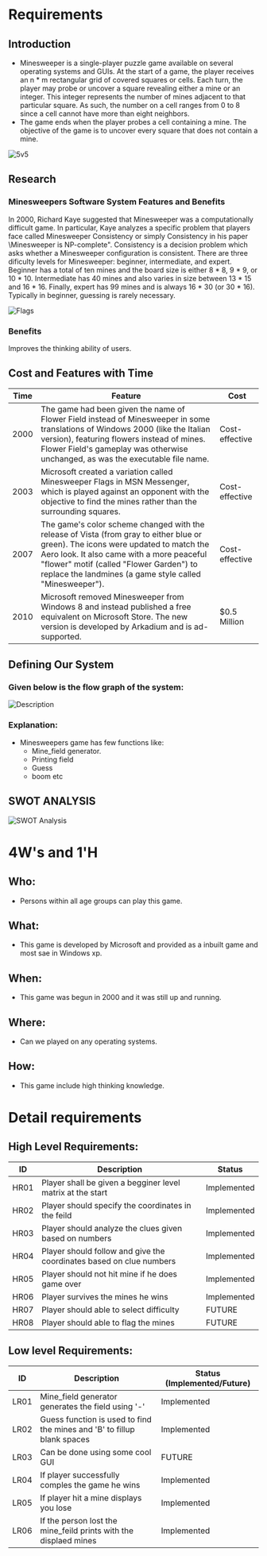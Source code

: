 # Requirements
## Introduction
 * Minesweeper is a single-player puzzle game available on several operating systems and
GUIs. At the start of a game, the player receives an n * m rectangular grid of covered
squares or cells. Each turn, the player may probe or uncover a square revealing either
a mine or an integer. This integer represents the number of mines adjacent to that
particular square. As such, the number on a cell ranges from 0 to 8 since a cell cannot
have more than eight neighbors.
 * The game ends when the player probes a cell containing
a mine. The objective of the game is to uncover every square that does not contain a
mine.


![5v5](https://github.com/chetan2237/Mini_Project/blob/master/1_Requirements/fivevf.PNG)


## Research
### Minesweepers Software System Features and Benefits
In 2000, Richard Kaye suggested that Minesweeper was a computationally difficult game.
In particular, Kaye analyzes a specific problem that players face called Minesweeper
Consistency or simply Consistency in his paper \Minesweeper is NP-complete".
Consistency is a decision problem which asks whether a Minesweeper configuration is
consistent.
There are three dificulty levels for Minesweeper: beginner, intermediate, and expert.
Beginner has a total of ten mines and the board size is either 8 * 8, 9 * 9, or 10 * 10.
Intermediate has 40 mines and also varies in size between 13 * 15 and 16 * 16. Finally,
expert has 99 mines and is always 16 * 30 (or 30 * 16). Typically in beginner, guessing
is rarely necessary.


![Flags](https://github.com/chetan2237/Mini_Project/blob/master/1_Requirements/flags.PNG)


### Benefits
Improves the thinking ability of users.



## Cost and Features with Time 
| Time | Feature | Cost |
| ----- | ----- | ----- |
| 2000  |  The game had been given the name of Flower Field instead of Minesweeper in some translations of Windows 2000 (like the Italian version), featuring flowers instead of mines. Flower Field's gameplay was otherwise unchanged, as was the executable file name.| Cost-effective |
| 2003 | Microsoft created a variation called Minesweeper Flags in MSN Messenger, which is played against an opponent with the objective to find the mines rather than the surrounding squares.| Cost-effective |
| 2007 | The game's color scheme changed with the release of Vista (from gray to either blue or green). The icons were updated to match the Aero look. It also came with a more peaceful "flower" motif (called "Flower Garden") to replace the landmines (a game style called "Minesweeper").| Cost-effective |
| 2010 |  Microsoft removed Minesweeper from Windows 8 and instead published a free equivalent on Microsoft Store. The new version is developed by Arkadium and is ad-supported.| $0.5 Million |




## Defining Our System
### Given below is the flow graph of the system:

![Description](https://github.com/chetan2237/Mini_Project/blob/master/1_Requirements/DesignFlow.png)
### Explanation:
* Minesweepers game has few functions like:
    * Mine_field generator.
    * Printing field
    * Guess
    * boom etc
         

## SWOT ANALYSIS
![SWOT Analysis](https://github.com/chetan2237/Mini_Project/blob/master/1_Requirements/swot.PNG)

# 4W&#39;s and 1&#39;H

## Who:
* Persons within all age groups can play this game.

## What:
* This game is developed by Microsoft and provided as a inbuilt game and most sae in Windows xp.

## When:
* This game was begun in 2000 and it was still up and running.

## Where:
* Can we played on any operating systems.

## How:
* This game include high thinking knowledge. 

# Detail requirements
## High Level Requirements: 
| ID | Description | Status | 
| ----- | ----- | ---------|
| HR01 | Player shall be given a begginer level matrix at the start | Implemented | 
| HR02 | Player should specify the coordinates in the feild | Implemented |
| HR03 | Player should analyze the clues given based on numbers | Implemented |
| HR04 | Player should follow and give the coordinates based on clue numbers | Implemented |
| HR05 | Player should not hit mine if he does game over | Implemented |
| HR06 | Player survives the mines he wins | Implemented |
| HR07 | Player should able to select difficulty | FUTURE |
| HR08 | Player should able to flag the mines | FUTURE |
##  Low level Requirements:
 
| ID | Description  | Status (Implemented/Future) |
| ------ | --------- | ----- |
| LR01 |Mine_field generator generates the field using '-' | Implemented |
| LR02 | Guess function is used to find the mines and 'B' to fillup blank spaces | Implemented |
| LR03 | Can be done using some cool GUI | FUTURE |
| LR04 | If player successfully comples the game he wins | Implemented |
| LR05 | If player hit a mine displays you lose  | Implemented |
| LR06 | If the person lost the mine_feild prints with the displaed mines | Implemented |

